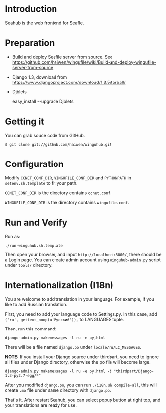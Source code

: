 Introduction
==========

Seahub is the web frontend for Seafle.

Preparation
==========

* Build and deploy Seafile server from source. See <https://github.com/haiwen/wingufile/wiki/Build-and-deploy-wingufile-server-from-source>

* Django 1.3, download from <https://www.djangoproject.com/download/1.3.5/tarball/>

* Djblets

    easy_install --upgrade Djblets

Getting it
==========

You can grab souce code from GitHub.

    $ git clone git://github.com/haiwen/winguhub.git

Configuration
==========

Modify `CCNET_CONF_DIR`, `WINGUFILE_CONF_DIR` and `PYTHONPATH` in `setenv.sh.template` to fit your path.

`CCNET_CONF_DIR` is the directory contains `ccnet.conf`.

`WINGUFILE_CONF_DIR` is the directory contains `wingufile.conf`.

Run and Verify
==========

Run as:

    ./run-winguhub.sh.template

Then open your browser, and input `http://localhost:8000/`, there should be a Login page. You can create admin account using `winguhub-admin.py` script under `tools/` directory.

Internationalization (I18n)
==========

You are welcome to add translation in your language. For example, if you like to add Russian translation.

First, you need to add your language code to Settings.py. In this case, add `('ru', gettext_noop(u'Русский')),` to LANGUAGES tuple.

Then, run this command:

    django-admin.py makemessages -l ru -e py,html

There will be a file named `django.po` under `locale/ru/LC_MESSAGES`.

**NOTE:** If you install your Django source under thirdpart, you need to ignore all files under Django directory, otherwise the po file will become large.

    django-admin.py makemessages -l ru -e py,html -i "thirdpart/Django-1.3-py2.7-egg/*"

After you modified `django.po`, you can run `./i18n.sh compile-all`, this will create `.mo` file under same directory with `django.po`.

That's it. After restart Seahub, you can select popup button at right top, and your translations are ready for use.

